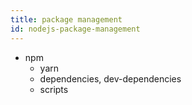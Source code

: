 ```yaml
---
title: package management
id: nodejs-package-management
---
```

- npm
    - yarn
    - dependencies, dev-dependencies
    - scripts